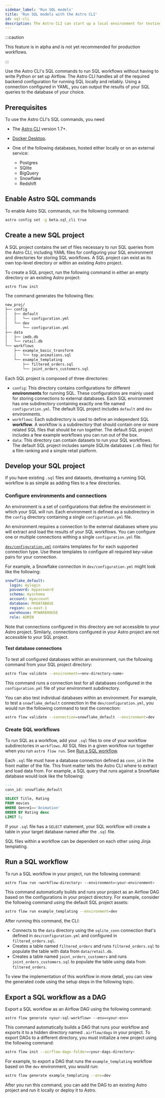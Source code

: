 ```yaml
---
sidebar_label: 'Run SQL models'
title: 'Run SQL models with the Astro CLI'
id: sql-cli
description: The Astro CLI can start up a local environment for testing SQL queries. Use YAML configuration and CLI commands to reliably run SQL without having to write Python. 
---
```


:::caution 

This feature is in alpha and is not yet recommended for production workflows.

:::

Use the Astro CLI's SQL commands to run SQL workflows without having to write Python or set up Airflow. The Astro CLI handles all of the required backend configuration for running SQL locally and reliably. Using a connection configured in YAML, you can output the results of your SQL queries to the database of your choice. 

## Prerequisites 

To use the Astro CLI's SQL commands, you need

- The [Astro CLI](overview.md) version 1.7+.
- [Docker Desktop](https://www.docker.com/).
- One of the following databases, hosted either locally or on an external service:
  
    - Postgres
    - SQlite
    - BigQuery
    - Snowflake
    - Redshift

## Enable Astro SQL commands 

To enable Astro SQL commands, run the following command: 

```sh
astro config set -g beta.sql_cli true
```

## Create a new SQL project 

A SQL project contains the set of files necessary to run SQL queries from the Astro CLI, including YAML files for configuring your SQL environment and directories for storing SQL workflows. A SQL project can exist as its own top-level directory or within an existing Astro project. 

To create a SQL project, run the following command in either an empty directory or an existing Astro project:

```sh
astro flow init
```

The command generates the following files: 

```sh
new_proj/
├── config
│   ├── default
│   │   └── configuration.yml
│   └── dev
│       └── configuration.yml
├── data
│   ├── imdb.db
│   └── retail.db
└── workflows
    ├── example_basic_transform
    │   └── top_animations.sql
    └── example_templating
        ├── filtered_orders.sql
        └── joint_orders_customers.sql
```

Each SQL project is composed of three directories:

- `config`: This directory contains configurations for different **environments** for running SQL. These configurations are mainly used for storing connections to external databases. Each SQL environment has one subdirectory containing exactly one file named `configuration.yml`. The default SQL project includes `default` and `dev` environments.
- `workflows`: Each subdirectory is used to define an independent SQL **workflow**. A workflow is a subdirectory that should contain one or more related SQL files that should be run together. The default SQL project includes a few example workflows you can run out of the box. 
- `data`: This directory can contain datasets to run your SQL workflows. The default SQL project includes sample SQLite databases (`.db` files) for a film ranking and a simple retail platform.

## Develop your SQL project 

If you have existing `.sql` files and datasets, developing a running SQL workflow is as simple as adding files to a few directories.

### Configure environments and connections

An environment is a set of configurations that define the environment in which your SQL will run. Each environment is defined as a subdirectory in the `config` directory containing a single `configuration.yml` file. 

An environment requires a connection to the external databases where you will extract and load the results of your SQL workflows. You can configure one or multiple connections withing a single `configuration.yml` file.

[`dev/configuration.yml`](https://github.com/astronomer/astro-sdk/blob/main/sql-cli/include/base/config/dev/configuration.yml) contains templates for for each supported connection type. Use these templates to configure all required key-value pairs for your connection. 

For example, a Snowflake connection in `dev/configuration.yml` might look like the following: 

```yaml
snowflake_default:
  login: mylogin
  password: mypassword
  schema: myschema
  account: myaccount
  database: MYDATABASE
  region: us-east-1
  warehouse: MYWAREHOUSE
  role: ADMIN
```

Note that connections configured in this directory are not accessible to your Astro project. Similarly, connections configured in your Astro project are not accessible to your SQL project. 

#### Test database connections

To test all configured databases within an environment, run the following command from your SQL project directory:

```sh
astro flow validate --environment=<env-directory-name>
```

This command runs a connection test for all databases configured in the `configuration.yml` file of your environment subdirectory. 

You can also test individual databases within an environment. For example, to test a `snowflake_default` connection in the `dev/configuration.yml`, you would run the following command to test the connection:

```sh
astro flow validate --connection=snowflake_default --environment=dev
```

### Create SQL workflows 

To run SQL as a workflow, add your `.sql` files to one of your workflow subdirectories in `workflows`. All SQL files in a given workflow run together when you run `astro flow run`. See [Run a SQL workflow](#run-a-sql-workflow).

Each `.sql` file must have a database connection defined as `conn_id` in the front matter of the file. This front matter tells the Astro CLI where to extract and load data from. For example, a SQL query that runs against a Snowflake database would look like the following: 

```sql
---
conn_id: snowflake_default
---
SELECT Title, Rating
FROM movies
WHERE Genre1=='Animation'
ORDER BY Rating desc
LIMIT 5;
```

If your `.sql` file has a `SELECT` statement, your SQL workflow will create a table in your target database named after the `.sql` file.

SQL files within a workflow can be dependent on each other using Jinja templating.


## Run a SQL workflow

To run a SQL workflow in your project, run the following command: 

```sh
astro flow run <workflow-directory> --environment=<your-environment>
```

This command automatically builds and runs your project as an Airflow DAG based on the configurations in your project directory. For example, consider the following command using the default SQL project assets:

```sh
astro flow run example_templating --environment=dev
```

After running this command, the CLI:

- Connects to the `data` directory using the `sqlite_conn` connection that's defined in `dev/configuration.yml` and configured in `filtered_orders.sql`.
- Creates a table named `filtered_orders` and runs `filtered_orders.sql` to populate the table with data from `data/retail.db`.
- Creates a table named `joint_orders_customers` and runs `joint_orders_customers.sql` to populate the table using data from `filtered_orders`.

To view the implementation of this workflow in more detail, you can view the generated code using the setup steps in the following topic. 

## Export a SQL workflow as a DAG

Export a SQL workflow as an Airflow DAG using the following command: 

```
astro flow generate <your-sql-workflow> --env=<your-env>
```

This command automatically builds a DAG that runs your workflow and exports it to a hidden directory named `.airflow/dags` in your project. To export DAGs to a different directory, you must initialize a new project using the following command:

```sh
astro flow init --airflow-dags-folder=<your-dags-directory>
```

For example, to export a DAG that runs the `example_templating` workflow based on the `dev` environment, you would run: 

```sh
astro flow generate example_templating --env=dev
```

After you run this command, you can add the DAG to an existing Astro project and run it locally or deploy it to Astro.

